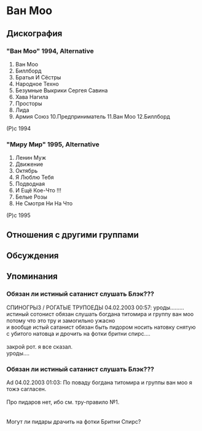 # Ван Моо



## Дискография

### "Ван Моо" 1994, Alternative

1.  Ван Моо
2.  Биллборд
3.  Братья И Сёстры
4.  Народное Техно
5.  Безумные Выкрики Сергея Савина
6.  Хава Нагила
7.  Просторы
8.  Лида
9.  Армия Союз
10.Предприниматель
11.Ван Моо
12.Биллборд

(P)c 1994

### "Миру Мир" 1995, Alternative

1.  Ленин Муж
2.  Движение
3.  Октябрь
4.  Я Люблю Тебя
5.  Подводная
6.  И Ещё Кое-Что !!!
7.  Белые Розы
8.  Не Смотря Ни На Что

(P)c 1995


## Отношения с другими группами


## Обсуждения


## Упоминания

### Обязан ли истиный сатанист слушать Блэк???

СПИНOГРЫЗ / РОГАТЫЕ ТРУПОЕДЫ 04.02.2003 00:57:
уроды.........<BR>истиный сотонист обязан слушать богдана титомира и группу ван моо  потому что это тру и замогильно ужасно<BR>и вообще истый сатанист обязан быть пидором носить натовку снятую с убитого натовца и дрочить на фотки бритни спирс....<BR> <BR>закрой рот. я все сказал.<BR>уроды....

### Обязан ли истиный сатанист слушать Блэк???

Ad 04.02.2003 01:03:
По поваду богдана титомира и группы ван моо я тожэ сагласен.<BR><BR>Про пидаров нет, ибо см. тру-правило №1.<BR><BR><BR>Могут ли пидары драчить на фотки Бритни Спирс?

